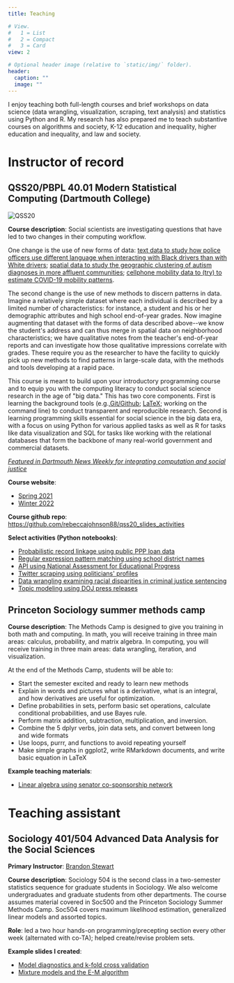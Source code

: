 ```yaml
---
title: Teaching

# View.
#   1 = List
#   2 = Compact
#   3 = Card
view: 2

# Optional header image (relative to `static/img/` folder).
header:
  caption: ""
  image: ""
---
```


I enjoy teaching both full-length courses and brief workshops on data science (data wrangling, visualization, scraping, text analysis) and statistics using Python and R. My research has also prepared me to teach substantive courses on algorithms and society, K-12 education and inequality, higher education and inequality, and law and society.

# Instructor of record

## QSS20/PBPL 40.01 Modern Statistical Computing (Dartmouth College)

![QSS20](/img/qss20_public.png)

**Course description**: Social scientists are investigating questions that have led to two changes in their computing workflow.

One change is the use of new forms of data: [text data to study how police officers use different language when interacting with Black drivers than with White drivers](https://www.pnas.org/content/114/25/6521); [spatial data to study the geographic clustering of autism diagnoses in more affluent communities](https://www.ncbi.nlm.nih.gov/pmc/articles/PMC2927813/); [cellphone mobility data to (try) to estimate COVID-19 mobility patterns](https://arxiv.org/pdf/2011.07194.pdf).

The second change is the use of new methods to discern patterns in data. Imagine a relatively simple dataset where each individual is described by a limited number of characteristics: for instance, a student and his or her demographic attributes and high school end-of-year grades. Now imagine augmenting that dataset with the forms of data described above--we know the student's address and can thus merge in spatial data on neighborhood characteristics; we have qualitative notes from the teacher's end-of-year reports and can investigate how those qualitative impressions correlate with grades. These require you as the researcher to have the facility to quickly pick up new methods to find patterns in large-scale data, with the methods and tools developing at a rapid pace.

This course is meant to build upon your introductory programming course and to equip you with the computing literacy to conduct social science research in the age of "big data." This has two core components. First is learning the background tools (e.g.,[Git/Github](https://product.hubspot.com/blog/git-and-github-tutorial-for-beginners); [LaTeX](https://www.overleaf.com/learn/latex/Learn_LaTeX_in_30_minutes); working on the command line) to conduct transparent and reproducible research. Second is learning programming skills essential for social science in the big data era, with a focus on using Python for various applied tasks as well as R for tasks like data visualization and SQL for tasks like working with the relational databases that form the backbone of many real-world government and commercial datasets.

[*Featured in Dartmouth News Weekly for integrating computation and social justice*](https://home.dartmouth.edu/news/2021/08/students-inspired-qss-tool-social-change)

**Course website**:

- [Spring 2021](https://rebeccajohnson88.github.io/qss20/docs/index.html)
- [Winter 2022](https://rebeccajohnson88.github.io/qss20_win22_coursepage/docs/index.html) 

**Course github repo**: https://github.com/rebeccajohnson88/qss20_slides_activities

**Select activities (Python notebooks)**:

- [Probabilistic record linkage using public PPP loan data](https://github.com/rebeccajohnson88/qss20_slides_activities/blob/main/activities/05_merging_session2_activitysolutions.ipynb)
- [Regular expression pattern matching using school district names](https://github.com/rebeccajohnson88/qss20_slides_activities/blob/main/activities/04_basicregex_formerging.ipynb)
- [API using National Assessment for Educational Progress](https://github.com/rebeccajohnson88/qss20_slides_activities/blob/main/activities/07_apis_examplecode_solutions.ipynb)
- [Twitter scraping using politicians' profiles](https://github.com/rebeccajohnson88/qss20_slides_activities/blob/main/activities/07_apis_twitteractivity.ipynb)
- [Data wrangling examining racial disparities in criminal justice sentencing](https://github.com/rebeccajohnson88/qss20_slides_activities/blob/main/problemsets/01_pset1/pset1_groupexercises_blank.ipynb)
- [Topic modeling using DOJ press releases](https://github.com/rebeccajohnson88/qss20_slides_activities/blob/main/problemsets/02_pset2/pset2_partII_blank.ipynb)

## Princeton Sociology summer methods camp

**Course description**: The Methods Camp is designed to give you training in both math and computing. In math, you will receive training in three main areas: calculus, probability, and matrix algebra. In computing, you will receive training in three main areas: data wrangling, iteration, and visualization.

At the end of the Methods Camp, students will be able to:

- Start the semester excited and ready to learn new methods
- Explain in words and pictures what is a derivative, what is an integral, and how derivatives are useful for optimization.
- Define probabilities in sets, perform basic set operations, calculate conditional probabilities, and use Bayes rule.
- Perform matrix addition, subtraction, multiplication, and inversion.
- Combine the 5 dplyr verbs, join data sets, and convert between long and wide formats
- Use loops, purrr, and functions to avoid repeating yourself
- Make simple graphs in ggplot2, write RMarkdown documents, and write basic equation in LaTeX

**Example teaching materials**:

- [Linear algebra using senator co-sponsorship network](https://github.com/rebeccajohnson88/teaching_examples/blob/master/princetonmethods_prefresher_linearalgebra.pdf)


# Teaching assistant

## Sociology 401/504 Advanced Data Analysis for the Social Sciences 

**Primary Instructor**: [Brandon Stewart](https://scholar.princeton.edu/bstewart/teaching)

**Course description**: Sociology 504 is the second class in a two-semester statistics sequence for graduate students in Sociology.  We also welcome undergraduates and graduate students from other departments.  The course assumes material covered in Soc500 and the Princeton Sociology Summer Methods Camp.  Soc504 covers maximum likelihood estimation, generalized linear models and assorted topics.

**Role**: led a two hour hands-on programming/precepting section every other week (alternated with co-TA); helped create/revise problem sets.

**Example slides I created**:

- [Model diagnostics and k-fold cross validation](https://github.com/rebeccajohnson88/teaching_examples/blob/master/Precept_Five__Model_Diagnostics_for_Binary_Outcome_Models_and_Ordered_Probit.pdf)
- [Mixture models and the E-M algorithm](https://github.com/rebeccajohnson88/teaching_examples/blob/master/Precept_Seven__Mixture_Models_and_the_EM_Algorithm.pdf)
